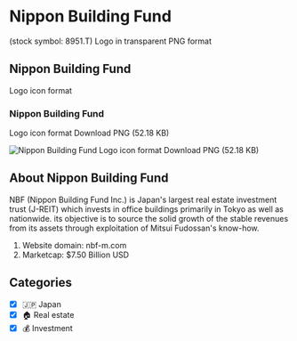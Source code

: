 # Nippon Building Fund
 (stock symbol: 8951.T) Logo in transparent PNG format

## Nippon Building Fund
 Logo icon format

### Nippon Building Fund
 Logo icon format Download PNG (52.18 KB)

![Nippon Building Fund
 Logo icon format Download PNG (52.18 KB)](/img/orig/8951.T-d5b729c8.png)

## About Nippon Building Fund


NBF (Nippon Building Fund Inc.) is Japan's largest real estate investment trust (J-REIT) which invests in office buildings primarily in Tokyo as well as nationwide. its objective is to source the solid growth of the stable revenues from its assets through exploitation of Mitsui Fudossan's know-how.

1. Website domain: nbf-m.com
2. Marketcap: $7.50 Billion USD


## Categories
- [x] 🇯🇵 Japan
- [x] 🏠 Real estate
- [x] 💰 Investment
